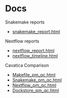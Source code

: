 # Docs

Snakemake reports

* [snakemake_report.html](https://j23414.github.io/compare_workflows/snakemake_report.html)

Nextflow reports

* [nextflow_report.html](https://j23414.github.io/compare_workflows/nextflow_report.html)
* [nextflow_timeline.html](https://j23414.github.io/compare_workflows/nextflow_timeline.html)

Cavatica Comparison

* [Makefile_pm_qc.html](https://j23414.github.io/compare_workflows/Makefile_pm_qc.html)
* [Snakemake_pm_qc.html](https://j23414.github.io/compare_workflows/Snakemake_pm_qc.html)
* [Nextflow_pm_qc.html](https://j23414.github.io/compare_workflows/Nextflow_pm_qc.html)
* [Dockstore_pm_qc.html](https://j23414.github.io/compare_workflows/Dockstore_pm_qc.html)

